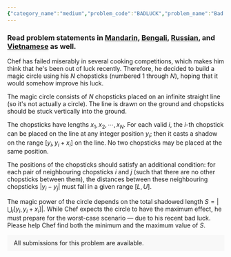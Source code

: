 ```yaml
---
{"category_name":"medium","problem_code":"BADLUCK","problem_name":"Bad Luck","problemComponents":{"constraints":"- $1 \\leq T \\leq 10^5$\n- $1 \\leq N \\leq 10^5$\n- $1 \\leq L \\leq U \\leq 10^9$\n- $1 \\leq x_i \\leq 10^9$ for each valid $i$\n- the sum of $N$ over all test cases does not exceed $10^5$\n","constraintsState":true,"subtasks":"**Subtask #1 (5 points):**\n- $T \\leq 5$\n- $N \\leq 3$\n\n**Subtask #2 (15 points):**\n- $T \\leq 5$\n- $N \\leq 11$, and additionally $N \u003E 5$ in at most one test case\n\n**Subtask #3 (30 points):** $N \\leq 200$\n\n**Subtask #4 (50 points):** original constraints\n","subtasksState":true,"inputFormat":"- The first line of the input contains a single integer $T$ denoting the number of test cases. The description of $T$ test cases follows.\n- The first line of each test case contains three space-separated integers $N$, $L$ and $U$.\n- The second line contains $N$ space-separated integers $x_1,x_2,\\cdots,x_N$.","inputFormatState":true,"outputFormat":"For each test case, print a single line containing two space-separated integers $S_{\\min}$ and $S_{\\max}$.","outputFormatState":true,"sampleTestCases":{"0":{"id":1,"input":"3\n2 2 4\n8 5\n3 1 2\n1 2 3\n5 3 5\n1 9 2 6 6","output":"8 12\n3 6\n13 22","explanation":"**Example case 1:**\n- To minimize $S$, we may set $y_1=0$ and $y_2=2$.\n- To maximize $S$, we may set $y_1=4$ and $y_2=0$.\n\n**Example case 2:**\n- To minimize $S$, we may set $y_1=2$, $y_2=1$ and $y_3=0$.\n- To maximize $S$, we may set $y_1=0$, $y_2=1$ and $y_3=3$.\n\n**Example case 3:**\n- To minimize $S$, we may set $y_1=0$, $y_2=3$, $y_3=12$, $y_4=6$ and $y_5=9$.\n- To maximize $S$, we may set $y_1=0$, $y_2=20$, $y_3=5$, $y_4=10$ and $y_5=15$.\n","isDeleted":false}}},"video_editorial_url":"https://youtu.be/hAUNkyZ-AJc","languages_supported":{"0":"CPP14","1":"C","2":"JAVA","3":"PYTH 3.6","4":"CPP17","5":"PYTH","6":"PYP3","7":"CS2","8":"ADA","9":"PYPY","10":"TEXT","11":"PAS fpc","12":"NODEJS","13":"RUBY","14":"PHP","15":"GO","16":"HASK","17":"TCL","18":"PERL","19":"SCALA","20":"LUA","21":"kotlin","22":"BASH","23":"JS","24":"LISP sbcl","25":"rust","26":"PAS gpc","27":"BF","28":"CLOJ","29":"R","30":"D","31":"CAML","32":"FORT","33":"ASM","34":"swift","35":"FS","36":"WSPC","37":"LISP clisp","38":"SQL","39":"SCM guile","40":"PERL6","41":"ERL","42":"CLPS","43":"ICK","44":"NICE","45":"PRLG","46":"ICON","47":"COB","48":"SCM chicken","49":"PIKE","50":"SCM qobi","51":"ST","52":"SQLQ","53":"NEM"},"max_timelimit":1,"source_sizelimit":50000,"problem_author":"ratingoverflow","problem_tester":"","date_added":"29-07-2021","tags":{"0":"ltime98","1":"medium","2":"ratingoverflow"},"problem_difficulty_level":"Medium","best_tag":"","editorial_url":"https://discuss.codechef.com/problems/BADLUCK","time":{"view_start_date":1627745402,"submit_start_date":1627745402,"visible_start_date":1627745402,"end_date":1735669800},"is_direct_submittable":false,"problemDiscussURL":"https://discuss.codechef.com/search?q=BADLUCK","is_proctored":false,"visitedContests":{},"layout":"problem"}
---
```

### Read problem statements in [Mandarin](https://www.codechef.com/download/translated/LTIME98/mandarin/BADLUCK.pdf), [Bengali](https://www.codechef.com/download/translated/LTIME98/bengali/BADLUCK.pdf), [Russian](https://www.codechef.com/download/translated/LTIME98/russian/BADLUCK.pdf), and [Vietnamese](https://www.codechef.com/download/translated/LTIME98/vietnamese/BADLUCK.pdf) as well.

Chef has failed miserably in several cooking competitions, which makes him think that he's been out of luck recently. Therefore, he decided to build a magic circle using his $N$ chopsticks (numbered $1$ through $N$), hoping that it would somehow improve his luck.

The magic circle consists of $N$ chopsticks placed on an infinite straight line (so it's not actually a circle). The line is drawn on the ground and chopsticks should be stuck vertically into the ground.

The chopsticks have lengths $x_1,x_2,\cdots,x_N$. For each valid $i$, the $i$-th chopstick can be placed on the line at any integer position $y_i$; then it casts a shadow on the range $[y_i,y_i+x_i]$ on the line. No two chopsticks may be placed at the same position.

The positions of the chopsticks should satisfy an additional condition: for each pair of neighbouring chopsticks $i$ and $j$ (such that there are no other chopsticks between them), the distances between these neighbouring chopsticks $\left| y_i - y_j \right|$ must fall in a given range $[L,U]$.

The magic power of the circle depends on the total shadowed length $S=\left| \bigcup_i [y_i,y_i+x_i] \right|$. While Chef expects the circle to have the maximum effect, he must prepare for the worst-case scenario — due to his recent bad luck. Please help Chef find both the minimum and the maximum value of $S$.

<aside style='background: #f8f8f8;padding: 10px 15px;'><div>All submissions for this problem are available.</div></aside>